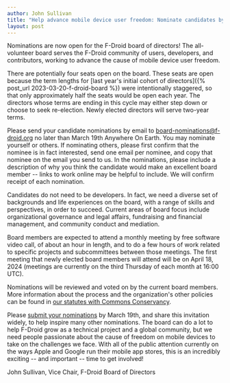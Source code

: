 ```yaml
---
author: John Sullivan
title: "Help advance mobile device user freedom: Nominate candidates by March 19 for the F-Droid board of directors"
layout: post
---
```


Nominations are now open for the F-Droid board of directors! The all-volunteer board serves the F-Droid community of users, developers, and contributors, working to advance the cause of mobile device user freedom.

There are potentially four seats open on the board. These seats are open because the term lengths for [last year's initial cohort of directors]({% post_url 2023-03-20-f-droid-board %}) were intentionally staggered, so that only approximately half the seats would be open each year. The directors whose terms are ending in this cycle may either step down or choose to seek re-election. Newly elected directors will serve two-year terms.

Please send your candidate nominations by email to [board-nominations@f-droid.org](mailto:board-nominations@f-droid.org) no later than March 19th Anywhere On Earth. You may nominate yourself or others. If nominating others, please first confirm that the nominee is in fact interested, send one email per nominee, and copy that nominee on the email you send to us. In the nominations, please include a description of why you think the candidate would make an excellent board member -- links to work online may be helpful to include. We will confirm receipt of each nomination.

Candidates do not need to be developers. In fact, we need a diverse set of backgrounds and life experiences on the board, with a range of skills and perspectives, in order to succeed. Current areas of board focus include organizational governance and legal affairs, fundraising and financial management, and community conduct and mediation.

Board members are expected to attend a monthly meeting by free software video call, of about an hour in length, and to do a few hours of work related to specific projects and subcommittees between those meetings. The first meeting that newly elected board members will attend will be on April 18, 2024 (meetings are currently on the third Thursday of each month at 16:00 UTC).

Nominations will be reviewed and voted on by the current board members. More information about the process and the organization's other policies can be found in [our statutes with Commons Conservancy](https://dracc.commonsconservancy.org/0039/).

Please [submit your nominations](mailto:board-nominations@f-droid.org) by March 19th, and share this invitation widely, to help inspire many other nominations. The board can do a lot to help F-Droid grow as a technical project and a global community, but we need people passionate about the cause of freedom on mobile devices to take on the challenges we face. With all of the public attention currently on the ways Apple and Google run their mobile app stores, this is an incredibly exciting -- and important -- time to get involved!

John Sullivan, Vice Chair, F-Droid Board of Directors
